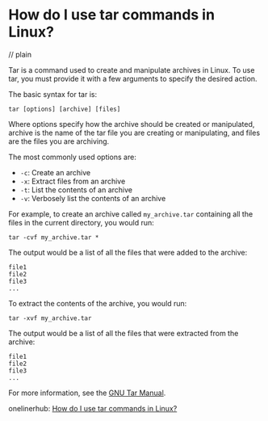 # How do I use tar commands in Linux?
// plain

Tar is a command used to create and manipulate archives in Linux. To use tar, you must provide it with a few arguments to specify the desired action.

The basic syntax for tar is:
```
tar [options] [archive] [files]
```
Where options specify how the archive should be created or manipulated, archive is the name of the tar file you are creating or manipulating, and files are the files you are archiving.

The most commonly used options are:
- `-c`: Create an archive
- `-x`: Extract files from an archive
- `-t`: List the contents of an archive
- `-v`: Verbosely list the contents of an archive

For example, to create an archive called `my_archive.tar` containing all the files in the current directory, you would run:
```
tar -cvf my_archive.tar *
```
The output would be a list of all the files that were added to the archive:
```
file1
file2
file3
...
```

To extract the contents of the archive, you would run:
```
tar -xvf my_archive.tar
```
The output would be a list of all the files that were extracted from the archive:
```
file1
file2
file3
...
```

For more information, see the [GNU Tar Manual](https://www.gnu.org/software/tar/manual/tar.html).

onelinerhub: [How do I use tar commands in Linux?](https://onelinerhub.com/cli-tar/how-do-i-use-tar-commands-in-linux)